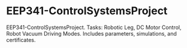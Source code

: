 # EEP341-ControlSystemsProject
EEP341-ControlSystemsProject. Tasks: Robotic Leg, DC Motor Control, Robot Vacuum Driving Modes. Includes parameters, simulations, and certificates.
